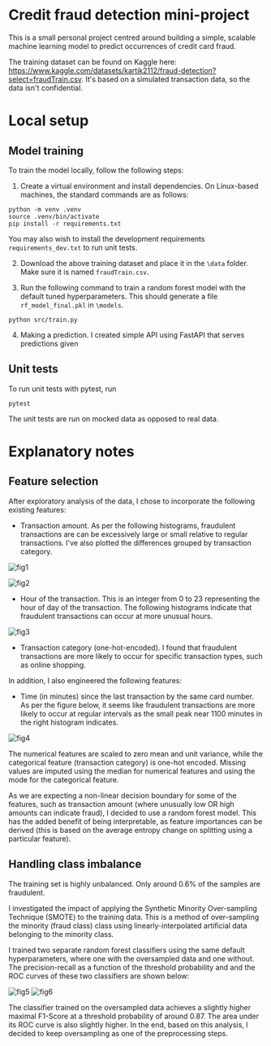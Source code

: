 # Credit fraud detection mini-project

This is a small personal project centred around building a simple, scalable machine learning model to predict occurrences of credit card fraud.

The training dataset can be found on Kaggle here: https://www.kaggle.com/datasets/kartik2112/fraud-detection?select=fraudTrain.csv. It's based on a simulated transaction data, so the data isn't confidential.


# Local setup

## Model training

To train the model locally, follow the following steps:

1. Create a virtual environment and install dependencies. On Linux-based machines, the standard commands are as follows:

```
python -m venv .venv
source .venv/bin/activate
pip install -r requirements.txt
```
You may also wish to install the development requirements `requirements_dev.txt` to run unit tests.

2. Download the above training dataset and place it in the `\data` folder. Make sure it is named `fraudTrain.csv`.

3. Run the following command to train a random forest model with the default tuned hyperparameters. This should generate a file `rf_model_final.pkl` in `\models`.

```
python src/train.py
```
4. Making a prediction. I created simple API using FastAPI that serves predictions given 

## Unit tests

To run unit tests with pytest, run

```
pytest
```

The unit tests are run on mocked data as opposed to real data. 

# Explanatory notes

## Feature selection

After exploratory analysis of the data, I chose to incorporate the following existing features:

- Transaction amount. As per the following histograms, fraudulent transactions are can be excessively large or small relative to regular transactions. I've also plotted the differences grouped by transaction category.

![fig1](docs/transaction_amt.png)

![fig2](docs/transaction_category.png)

- Hour of the transaction. This is an integer from 0 to 23 representing the hour of day of the transaction. The following histograms indicate that fraudulent transactions can occur at more unusual hours.

![fig3](docs/transaction_hour.png)

- Transaction category (one-hot-encoded). I found that fraudulent transactions are more likely to occur for specific transaction types, such as online shopping. 

In addition, I also engineered the following features:

- Time (in minutes) since the last transaction by the same card number. As per the figure below, it seems like fraudulent transactions are more likely to occur at regular intervals as the small peak near 1100 minutes in the right histogram indicates.

![fig4](docs/time_since_last.png)

The numerical features are scaled to zero mean and unit variance, while the categorical feature (transaction category) is one-hot encoded. Missing values are imputed using the median for numerical features and using the mode for the categorical feature.

As we are expecting a non-linear decision boundary for some of the features, such as transaction amount (where unusually low OR high amounts can indicate fraud), I decided to use a random forest model. This has the added benefit of being interpretable, as feature importances can be derived (this is based on the average entropy change on splitting using a particular feature).


## Handling class imbalance

The training set is highly unbalanced. Only around 0.6% of the samples are fraudulent. 

I investigated the impact of applying the Synthetic Minority Over-sampling Technique (SMOTE) to the training data. This is a method of over-sampling the minority (fraud class) class using linearly-interpolated artificial data belonging to the minority class. 

I trained two separate random forest classifiers using the same default hyperparameters, where one with the oversampled data and one without. The precision-recall as a function of the threshold probability and and the ROC curves of these two classifiers are shown below:

![fig5](docs/precision_recall.png)
![fig6](docs/roc_curve.png)

The classifier trained on the oversampled data achieves a slightly higher maximal F1-Score at a threshold probability of around 0.87. The area under its ROC curve is also slightly higher. In the end, based on this analysis, I decided to keep oversampling as one of the preprocessing steps.



